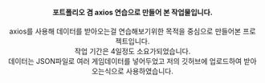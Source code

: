 <div align="center">
  <h4>포트폴리오 겸 axios 연습으로 만들어 본 작업물입니다.</h4>
  
  <p> axios를 사용해 데이터를 받아오는걸 연습해보기위한 목적을 중심으로 만들어본 프로젝트입니다.<br/>
  작업 기간은 4일정도 소요가되었습니다.<br/>
  데이터는 JSON파일로 여러 게임데이터를 넣어두었고 저의 깃허브에 업로드하여 받아오는식으로 사용하였습니다.
  </p>
</div>
